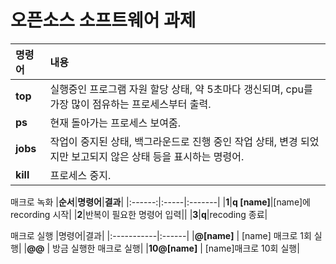 # 오픈소스 소프트웨어 과제


|**명령어**|**내용**|
|:-----|:-----|
|**top**|실행중인 프로그램 자원 할당 상태, 약 5초마다 갱신되며, cpu를 가장 많이 점유하는 프로세스부터 출력.|
|**ps**|현재 돌아가는 프로세스 보여줌.|
|**jobs**|작업이 중지된 상태, 백그라운드로 진행 중인 작업 상태, 변경 되었지만 보고되지 않은 상태 등을 표시하는 명령어.|
|**kill**|프로세스 중지.|

매크로 녹화
|**순서**|**명령어**|**결과**|
|:------:|:-----|:-------|
|**1**|**q [name]**|[name]에 recording 시작|
|**2**|반복이 필요한 명령어 입력||
|**3**|**q**|recoding 종료|
 
매크로 실행
|명령어|결과|
|:-----------|:------|
|**@[name]** |  [name] 매크로 1회 실행|
|**@@** | 방금 실행한 매크로 실행|
|**10@[name]** |  [name]매크로 10회 실행|
